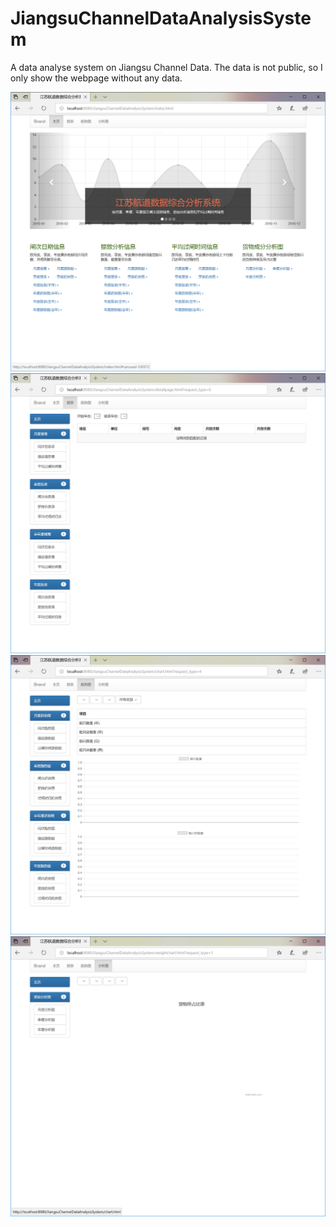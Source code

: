 # JiangsuChannelDataAnalysisSystem

A data analyse system on Jiangsu Channel Data. The data is not public, so I only show the webpage without any data.

![image](https://github.com/xpy123993/JiangsuChannelDataAnalysisSystem/raw/master/SnapShot/cap_1.PNG)  
![image](https://github.com/xpy123993/JiangsuChannelDataAnalysisSystem/raw/master/SnapShot/cap_2.PNG)  
![image](https://github.com/xpy123993/JiangsuChannelDataAnalysisSystem/raw/master/SnapShot/cap_3.PNG)  
![image](https://github.com/xpy123993/JiangsuChannelDataAnalysisSystem/raw/master/SnapShot/cap_4.PNG)  
